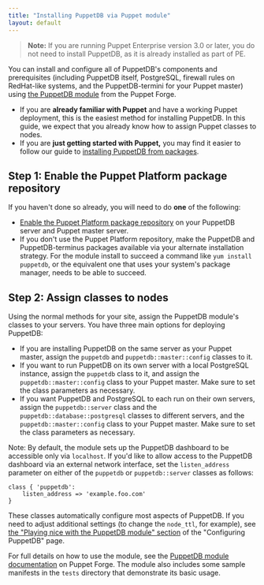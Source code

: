 ```yaml
---
title: "Installing PuppetDB via Puppet module"
layout: default
---
```


[module]: http://forge.puppet.com/puppetlabs/puppetdb
[config_with_module]: ./configure.html#playing-nice-with-the-puppetdb-module

> **Note:** If you are running Puppet Enterprise version 3.0 or later, you do
> not need to install PuppetDB, as it is already installed as part of PE.

You can install and configure all of PuppetDB's components and prerequisites
(including PuppetDB itself, PostgreSQL, firewall rules on RedHat-like systems,
and the PuppetDB-termini for your Puppet master) using
[the PuppetDB module][module] from the Puppet Forge.

* If you are **already familiar with Puppet** and have a working Puppet
  deployment, this is the easiest method for installing PuppetDB. In this guide,
  we expect that you already know how to assign Puppet classes to nodes.
* If you are **just getting started with Puppet,** you may find it easier to
  follow our guide to
  [installing PuppetDB from packages](./install_from_packages.html).

Step 1: Enable the Puppet Platform package repository
-----

If you haven't done so already, you will need to do **one** of the following:

* [Enable the Puppet Platform package repository]({{puppet}}/puppet_platform.html)
  on your PuppetDB server and Puppet master server.
* If you don't use the Puppet Platform repository, make the PuppetDB and
  PuppetDB-terminus packages available via your alternate installation strategy.
  For the module install to succeed a command like `yum install puppetdb`, or the
  equivalent one that uses your system's package manager, needs to be able to
  succeed.

Step 2: Assign classes to nodes
-----

Using the normal methods for your site, assign the PuppetDB module's classes to
your servers. You have three main options for deploying PuppetDB:

* If you are installing PuppetDB on the same server as your Puppet master,
  assign the `puppetdb` and `puppetdb::master::config` classes to it.
* If you want to run PuppetDB on its own server with a local PostgreSQL
  instance, assign the `puppetdb` class to it, and assign the
  `puppetdb::master::config` class to your Puppet master. Make sure to set the
  class parameters as necessary.
* If you want PuppetDB and PostgreSQL to each run on their own servers, assign
  the `puppetdb::server` class and the `puppetdb::database::postgresql` classes
  to different servers, and the `puppetdb::master::config` class to your Puppet
  master. Make sure to set the class parameters as necessary.

Note: By default, the module sets up the PuppetDB dashboard to be accessible
only via `localhost`. If you'd like to allow access to the PuppetDB dashboard
via an external network interface, set the `listen_address` parameter on either
of the `puppetdb` or `puppetdb::server` classes as follows:

    class { 'puppetdb':
        listen_address => 'example.foo.com'
    }

These classes automatically configure most aspects of PuppetDB. If you need to
adjust additional settings (to change the `node_ttl`, for example), see
[the "Playing nice with the PuppetDB module" section][config_with_module] of the
"Configuring PuppetDB" page.

For full details on how to use the module, see the
[PuppetDB module documentation][module]
on Puppet Forge. The module also includes some sample manifests in the `tests`
directory that demonstrate its basic usage.
